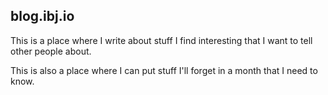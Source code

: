 ## blog.ibj.io

This is a place where I write about stuff I find interesting that I want to tell
other people about.

This is also a place where I can put stuff I'll forget in a month that I need to
know.
